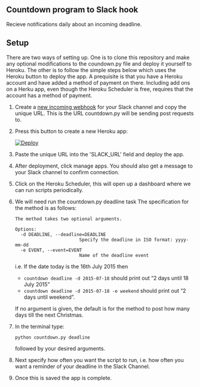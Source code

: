 Countdown program to Slack hook
-------------------------------
Recieve notifications daily about an incoming deadline.

## Setup

There are two ways of setting up. One is to clone this repository and make any optional modifications to the coundown.py file and deploy it yourself to Heroku. The other is to follow
the simple steps below which uses the Heroku button to deploy the app. A prequisite is that 
you have a Heroku account and have added a method of payment on there. Including add ons on a Herku app, even though the Heroku Scheduler is free, requires that the account has a method of payment.

1. Create a <a href="https://slack.com/services/new/incoming-webhook" target="_blank"> new incoming webhook</a> for your Slack channel and copy the unique URL. This is the URL countdown.py will be sending post requests to.

1. Press this button to create a new Heroku app:

    <a 	href="https://dashboard.heroku.com/new?template=https%3A%2F%2Fgithub.com%2FDenvar94%2Fslack-countdown%2Ftree%2Fpull-request" target="_blank">
        <img src="https://www.herokucdn.com/deploy/button.png" alt="Deploy">
    </a>

1. Paste the unique URL into the 'SLACK_URL' field and deploy the app.

1. After deployment, click manage apps. You should also get a message to your Slack channel
	to confirm connection.

1. Click on the Heroku Scheduler, this will open up a dashboard where we can run scripts periodically.

1. We will need run the countdown.py deadline task
	The specification for the method is as follows:
	```
	The method takes two optional arguments.

	Options:
	  -d DEADLINE, --deadline=DEADLINE
	                        Specify the deadline in ISO format: yyyy-mm-dd
	  -e EVENT, --event=EVENT
	                        Name of the deadline event
	```
	i.e.
	If the date today is the 16th July 2015 then
	- `countdown deadline -d 2015-07-18` should print out “2 days until 18 July 2015”
	- `countdown deadline -d 2015-07-18 -e weekend` should print out “2 days until weekend”.

	If no argument is given, the default is for the method to post how many days till the
	next Christmas.

1. In the terminal type:
	```
	python countdown.py deadline
	```
	followed by your desired arguments.

1. Next specify how often you want the script to run, i.e. how often you want a reminder of your deadline in the Slack Channel.

1. Once this is saved the app is complete.